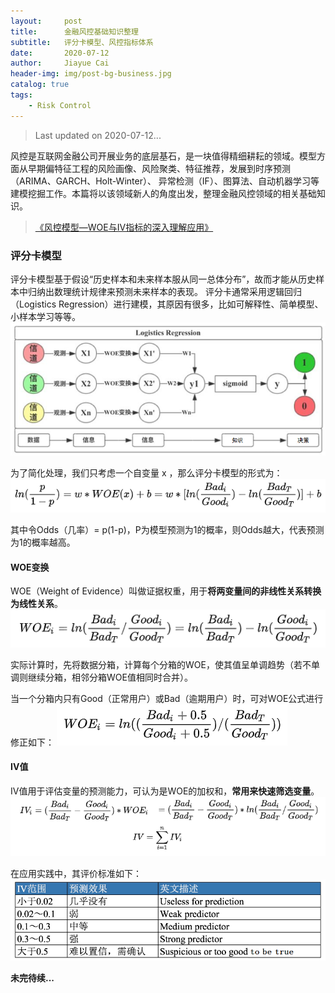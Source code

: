 ```yaml
---
layout:     post
title:      金融风控基础知识整理
subtitle:   评分卡模型、风控指标体系
date:       2020-07-12
author:     Jiayue Cai
header-img: img/post-bg-business.jpg
catalog: true
tags:
    - Risk Control
---
```



> Last updated on 2020-07-12... 

风控是互联网金融公司开展业务的底层基石，是一块值得精细耕耘的领域。模型方面从早期偏特征工程的风险画像、风险聚类、特征推荐，发展到时序预测（ARIMA、GARCH、Holt-Winter）、
异常检测（IF）、图算法、自动机器学习等建模挖掘工作。本篇将以该领域新人的角度出发，整理金融风控领域的相关基础知识。

> [《风控模型—WOE与IV指标的深入理解应用》](https://zhuanlan.zhihu.com/p/80134853)

### 评分卡模型

评分卡模型基于假设“历史样本和未来样本服从同一总体分布”，故而才能从历史样本中归纳出数理统计规律来预测未来样本的表现。
评分卡通常采用逻辑回归（Logistics Regression）进行建模，其原因有很多，比如可解释性、简单模型、小样本学习等等。
![](/img/post/20200712/1.png)

为了简化处理，我们只考虑一个自变量 x ，那么评分卡模型的形式为：
![](/img/post/20200712/2.png)

其中令Odds（几率）= p(1-p)，P为模型预测为1的概率，则Odds越大，代表预测为1的概率越高。

#### WOE变换

WOE（Weight of Evidence）叫做证据权重，用于**将两变量间的非线性关系转换为线性关系**。
![](/img/post/20200712/3.png)

实际计算时，先将数据分箱，计算每个分箱的WOE，使其值呈单调趋势（若不单调则继续分箱，相邻分箱WOE值相同时合并）。

当一个分箱内只有Good（正常用户）或Bad（逾期用户）时，可对WOE公式进行修正如下：
![](/img/post/20200712/4.png)

#### IV值

IV值用于评估变量的预测能力，可认为是WOE的加权和，**常用来快速筛选变量**。
![](/img/post/20200712/5.png)

在应用实践中，其评价标准如下：
![](/img/post/20200712/6.png)


**未完待续...**
